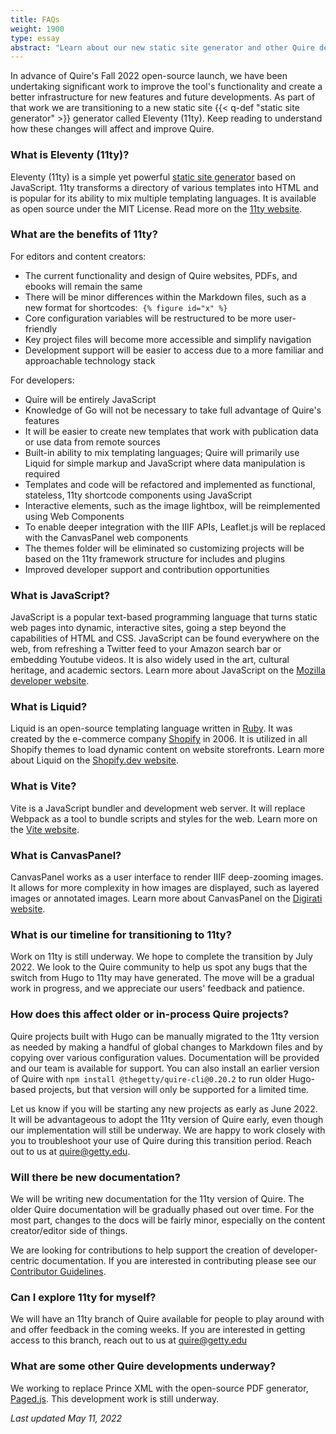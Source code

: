 ```yaml
---
title: FAQs
weight: 1900
type: essay
abstract: "Learn about our new static site generator and other Quire developments"
---
```


In advance of Quire's Fall 2022 open-source launch, we have been undertaking significant work to improve the tool's functionality and create a better infrastructure for new features and future developments. As part of that work we are transitioning to a new static site {{< q-def "static site generator" >}} generator called Eleventy (11ty). Keep reading to understand how these changes will affect and improve Quire.

### What is Eleventy (11ty)?

Eleventy (11ty) is a simple yet powerful [static site generator](https://quire.getty.edu/about/how-it-works/) based on JavaScript. 11ty transforms a directory of various templates into HTML and is popular for its ability to mix multiple templating languages. It is available as open source under the MIT License. Read more on the [11ty website](https://www.11ty.dev/).

### What are the benefits of 11ty?

For editors and content creators:

- The current functionality and design of Quire websites, PDFs, and ebooks will remain the same
- There will be minor differences within the Markdown files, such as a new format for shortcodes:  `{% figure id="x" %}` 
- Core configuration variables will be restructured to be more user-friendly
- Key project files will become more accessible and simplify navigation
- Development support will be easier to access due to a more familiar and approachable technology stack

For developers:

- Quire will be entirely JavaScript
- Knowledge of Go will not be necessary to take full advantage of Quire's features
- It will be easier to create new templates that work with publication data or use data from remote sources
- Built-in ability to mix templating languages; Quire will primarily use Liquid for simple markup and JavaScript where data manipulation is required
- Templates and code will be refactored and implemented as functional, stateless, 11ty shortcode components using JavaScript
- Interactive elements, such as the image lightbox, will be reimplemented using Web Components
- To enable deeper integration with the IIIF APIs, Leaflet.js will be replaced with the CanvasPanel web components
- The themes folder will be eliminated so customizing projects will be based on the 11ty framework structure for includes and plugins
- Improved developer support and contribution opportunities

### What is JavaScript?

JavaScript is a popular text-based programming language that turns static web pages into dynamic, interactive sites, going a step beyond the capabilities of HTML and CSS. JavaScript can be found everywhere on the web, from refreshing a Twitter feed to your Amazon search bar or embedding Youtube videos. It is also widely used in the art, cultural heritage, and academic sectors. Learn more about JavaScript on the [Mozilla developer website](https://developer.mozilla.org/en-US/docs/Learn/JavaScript/First_steps/What_is_JavaScript).

### What is Liquid?

Liquid is an open-source templating language written in [Ruby](https://www.ruby-lang.org/en/). It was created by the e-commerce company [Shopify](https://www.shopify.com/) in 2006. It is utilized in all Shopify themes to load dynamic content on website storefronts. Learn more about Liquid on the [Shopify.dev website](https://shopify.dev/api/liquid).

### What is Vite?

Vite is a JavaScript bundler and development web server. It will replace Webpack as a tool to bundle scripts and styles for the web. Learn more on the [Vite website](https://vitejs.dev/).

### What is CanvasPanel?

CanvasPanel works as a user interface to render IIIF deep-zooming images. It allows for more complexity in how images are displayed, such as layered images or annotated images.  Learn more about CanvasPanel on the [Digirati website](https://canvas-panel.digirati.com/#/about).

### What is our timeline for transitioning to 11ty?

Work on 11ty is still underway. We hope to complete the transition by July 2022. We look to the Quire community to help us spot any bugs that the switch from Hugo to 11ty may have generated. The move will be a gradual work in progress, and we appreciate our users' feedback and patience.

### How does this affect older or in-process Quire projects?

Quire projects built with Hugo can be manually migrated to the 11ty version as needed by making a handful of global changes to Markdown files and by copying over various configuration values. Documentation will be provided and our team is available for support. You can also install an earlier version of Quire with `npm install @thegetty/quire-cli@0.20.2` to run older Hugo-based projects, but that version will only be supported for a limited time.

Let us know if you will be starting any new projects as early as June 2022. It will be advantageous to adopt the 11ty version of Quire early, even though our implementation will still be underway. We are happy to work closely with you to troubleshoot your use of Quire during this transition period. Reach out to us at [quire@getty.edu](mailto:quire@getty.edu).

### Will there be new documentation?  

We will be writing new documentation for the 11ty version of Quire. The older Quire documentation will be gradually phased out over time. For the most part, changes to the docs will be fairly minor, especially on the content creator/editor side of things.

We are looking for contributions to help support the creation of developer-centric documentation. If you are interested in contributing please see our [Contributor Guidelines](https://github.com/thegetty/quire-docs/blob/main/CONTRIBUTING.md).

### Can I explore 11ty for myself?

We will have an 11ty branch of Quire available for people to play around with and offer feedback in the coming weeks. If you are interested in getting access to this branch, reach out to us at [quire@getty.edu](mailto:quire@getty.edu)

### What are some other Quire developments underway?

 We working to replace Prince XML with the open-source PDF generator, [Paged.js](https://pagedjs.org/). This development work is still underway.


*Last updated May 11, 2022*
